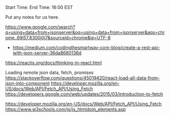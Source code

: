Start Time:  				End Time:
16:00 EST

Put any notes for us here.

https://www.google.com/search?q=using+data+from+jsonserver&oq=using+data+from+jsonserver&aqs=chrome..69i57.8300j0j7&sourceid=chrome&ie=UTF-8
- https://medium.com/codingthesmartway-com-blog/create-a-rest-api-with-json-server-36da8680136d

https://reactjs.org/docs/thinking-in-react.html

Loading remote json data, fetch, promises
https://stackoverflow.com/questions/45019420/react-load-all-data-from-json-into-component
https://developer.mozilla.org/en-US/docs/Web/API/Fetch_API/Using_Fetch
https://developers.google.com/web/updates/2015/03/introduction-to-fetch

https://developer.mozilla.org/en-US/docs/Web/API/Fetch_API/Using_Fetch
https://www.w3schools.com/js/js_htmldom_elements.asp


